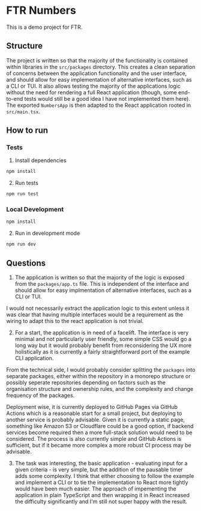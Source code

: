 # FTR Numbers

This is a demo project for FTR.

## Structure

The project is written so that the majority of the functionality is contained within libraries in the `src/packages` directory.
This creates a clean separation of concerns between the application functionality and the user interface, and should allow for easy implementation of alternative interfaces, such as a CLI or TUI.
It also allows testing the majority of the applications logic without the need for rendering a full React application (though, some end-to-end tests would still be a good idea I have not implemented them here).
The exported `NumbersApp` is then adapted to the React application rooted in `src/main.tsx`.

## How to run

### Tests

1. Install dependencies

```bash
npm install
```

2. Run tests

```bash
npm run test
```

### Local Development

```bash
npm install
```

2. Run in development mode

```bash
npm run dev
```

## Questions

1. The application is written so that the majority of the logic is exposed from the `packages/app.ts` file.
This is independent of the interface and should allow for easy implmentation of alternative interfaces, such as a CLI or TUI.

I would not necessarily extract the application logic to this extent unless it was clear that having multiple interfaces would be a requirement as the wiring to adapt this to the react application is not trivial.

2. For a start, the application is in need of a facelift.
The interface is very minimal and not particularly user friendly, some simple CSS would go a long way but it would probably benefit from reconsidering the UX more holistically as it is currently a fairly straightforward port of the example CLI application.

From the technical side, I would probably consider splitting the `packages` into separate packages, either within the repository in a monorepo structure or possibly seperate repositories depending on factors such as the organisation structure and ownership rules, and the complexity and change frequency of the packages.

Deployment wise, it is currently deployed to GitHub Pages via GitHub Actions which is a reasonable start for a small project, but deploying to another service is probably advisable.
Given it is currently a static page, something like Amazon S3 or Cloudflare could be a good option, if backend services become required then a more full-stack solution would need to be considered.
The process is also currently simple and GitHub Actions is sufficient, but if it became more complex a more robust CI process may be advisable.

3. The task was interesting, the basic application - evaluating input for a given criteria - is very simple, but the addition of the pausable timer adds some complexity.
I think that either choosing to follow the example and implement a CLI or to tie the implementation to React more tightly would have been much easier.
The approach of impementing the application in plain TypeScript and then wrapping it in React increased the difficulty significantly and I'm still not super happy with the result.

